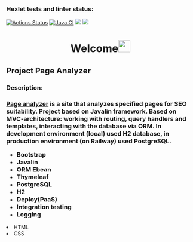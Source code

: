 ### Hexlet tests and linter status:
[![Actions Status](https://github.com/IlnazKamalov/java-project-72/workflows/hexlet-check/badge.svg)](https://github.com/IlnazKamalov/java-project-72/actions)
[![Java CI](https://github.com/IlnazKamalov/java-project-72/actions/workflows/JavaCI.yml/badge.svg)](https://github.com/IlnazKamalov/java-project-72/actions/workflows/JavaCI.yml)
<a href="https://codeclimate.com/github/IlnazKamalov/java-project-72/maintainability"><img src="https://api.codeclimate.com/v1/badges/3a803d6eb927d3b7dcc5/maintainability" /></a>
<a href="https://codeclimate.com/github/IlnazKamalov/java-project-72/test_coverage"><img src="https://api.codeclimate.com/v1/badges/3a803d6eb927d3b7dcc5/test_coverage" /></a>




<h1 align="center">Welcome<img src="https://github.com/blackcater/blackcater/raw/main/images/Hi.gif" height="32"/></h1>
<h2> Project Page Analyzer</h2>

<h3>Description:</h3>

<h3>

[Page analyzer](https://pageanalyzer.up.railway.app/) is a site that analyzes specified pages for SEO suitability.
Project based on Javalin framework. Based on MVC-architecture: working with routing, query handlers and templates, interacting with the database via ORM.
In development environment (local) used H2 database, in production environment (on Railway) used PostgreSQL.
* Bootstrap
* Javalin
* ORM Ebean
* Thymeleaf
* PostgreSQL
* H2
* Deploy(PaaS)
* Integration testing
* Logging</h3>
* HTML
* CSS
